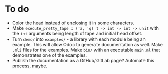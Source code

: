 # To do

- Color the head instead of enclosing it in some characters.
- Make `execute_pretty_tape : ('a, 'q) t -> int -> int -> unit` with the `int`
  arguments being length of tape and initial head offset.
- Turn `demo/` into `examples/` - a library with each module being an example.
  This will allow Odoc to generate documentation as well. Make `.mli` files for
  the examples. Make `bin/` with an executable `main.ml` that demonstrates one
  of the examples.
- Publish the documentation as a GitHub/GitLab page? Automate this process,
  maybe.

